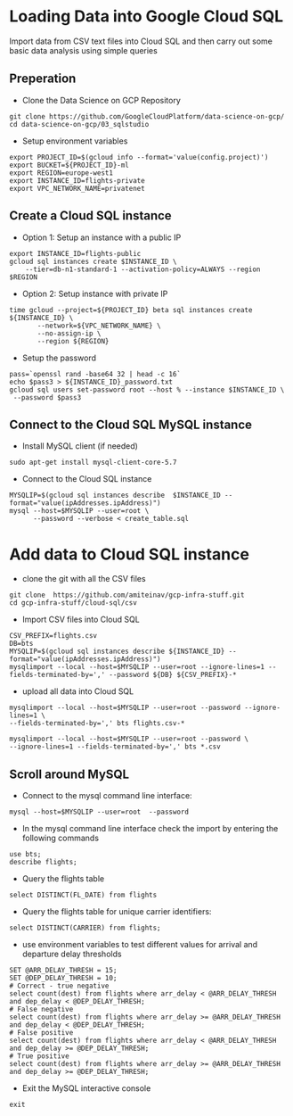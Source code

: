 # Loading Data into Google Cloud SQL
Import data from CSV text files into Cloud SQL and then carry out some basic data analysis using simple queries

## Preperation
* Clone the Data Science on GCP Repository
```
git clone https://github.com/GoogleCloudPlatform/data-science-on-gcp/
cd data-science-on-gcp/03_sqlstudio
```
* Setup environment variables
```
export PROJECT_ID=$(gcloud info --format='value(config.project)')
export BUCKET=${PROJECT_ID}-ml
export REGION=europe-west1
export INSTANCE_ID=flights-private
export VPC_NETWORK_NAME=privatenet
```

## Create a Cloud SQL instance 

* Option 1: Setup an instance with a public IP
```
export INSTANCE_ID=flights-public
gcloud sql instances create $INSTANCE_ID \
    --tier=db-n1-standard-1 --activation-policy=ALWAYS --region $REGION
```

* Option 2: Setup instance with private IP
```
time gcloud --project=${PROJECT_ID} beta sql instances create ${INSTANCE_ID} \
       --network=${VPC_NETWORK_NAME} \
       --no-assign-ip \
       --region ${REGION}
```

* Setup the password
```
pass=`openssl rand -base64 32 | head -c 16`
echo $pass3 > ${INSTANCE_ID}_password.txt
gcloud sql users set-password root --host % --instance $INSTANCE_ID \
 --password $pass3
```
## Connect to the Cloud SQL MySQL instance
* Install MySQL client (if needed)
```
sudo apt-get install mysql-client-core-5.7
```
* Connect to the Cloud SQL instance
```
MYSQLIP=$(gcloud sql instances describe  $INSTANCE_ID --format="value(ipAddresses.ipAddress)")
mysql --host=$MYSQLIP --user=root \
      --password --verbose < create_table.sql
```

# Add data to Cloud SQL instance
* clone the git with all the CSV files
```
git clone  https://github.com/amiteinav/gcp-infra-stuff.git
cd gcp-infra-stuff/cloud-sql/csv
```
* Import CSV files into Cloud SQL
```
CSV_PREFIX=flights.csv
DB=bts
MYSQLIP=$(gcloud sql instances describe ${INSTANCE_ID} --format="value(ipAddresses.ipAddress)")
mysqlimport --local --host=$MYSQLIP --user=root --ignore-lines=1 --fields-terminated-by=',' --password ${DB} ${CSV_PREFIX}-*
``` 
* upload all data into Cloud SQL
```
mysqlimport --local --host=$MYSQLIP --user=root --password --ignore-lines=1 \
--fields-terminated-by=',' bts flights.csv-*

mysqlimport --local --host=$MYSQLIP --user=root --password \
--ignore-lines=1 --fields-terminated-by=',' bts *.csv
```

## Scroll around MySQL
* Connect to the mysql command line interface:
```
mysql --host=$MYSQLIP --user=root  --password
```
* In the mysql command line interface check the import by entering the following commands
```
use bts;
describe flights;
```
* Query the flights table
```
select DISTINCT(FL_DATE) from flights
```
* Query the flights table for unique carrier identifiers:
```
select DISTINCT(CARRIER) from flights;
```
* use environment variables to test different values for arrival and departure delay thresholds
```
SET @ARR_DELAY_THRESH = 15;
SET @DEP_DELAY_THRESH = 10;
# Correct - true negative
select count(dest) from flights where arr_delay < @ARR_DELAY_THRESH and dep_delay < @DEP_DELAY_THRESH;
# False negative
select count(dest) from flights where arr_delay >= @ARR_DELAY_THRESH and dep_delay < @DEP_DELAY_THRESH;
# False positive
select count(dest) from flights where arr_delay < @ARR_DELAY_THRESH and dep_delay >= @DEP_DELAY_THRESH;
# True positive
select count(dest) from flights where arr_delay >= @ARR_DELAY_THRESH and dep_delay >= @DEP_DELAY_THRESH;
```
* Exit the MySQL interactive console
```
exit
```
